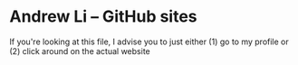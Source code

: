# Andrew Li – GitHub sites
If you're looking at this file, I advise you to just either (1) go to my profile or (2) click around on the actual website
